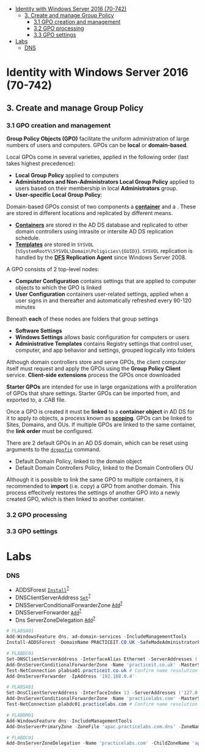 - [Identity with Windows Server 2016 (70-742)](#identity-with-windows-server-2016-70-742)
  - [3. Create and manage Group Policy](#3-create-and-manage-group-policy)
    - [3.1 GPO creation and management](#31-gpo-creation-and-management)
    - [3.2 GPO processing](#32-gpo-processing)
    - [3.3 GPO settings](#33-gpo-settings)
- [Labs](#labs)
    - [DNS](#dns)


# Identity with Windows Server 2016 (70-742)
## 3. Create and manage Group Policy
### 3.1 GPO creation and management
[DFS]: #31-gpo-creation-and-management 'Distributed File System (DFS)&#10;suite of client and server services that allow an organization using Microsoft Windows servers to organize many distributed SMB file shares into a distributed file system&#10;"Universal Windows Platform apps". _Wikipedia_.'
[Group Policy container]: #31-gpo-creation-and-management 'Group Policy container&#10;One of the two components of GPOs, which defines the fundamental attributes of the GPO, each of which is assigned a unique GUID.&#10;Warren, Andrew. _Exam Ref 70-742: Identity with Windows Server 2016_. 2017.: 156'
[Group Policy template]: #31-gpo-creation-and-management 'Group Policy template&#10;One of the two components of GPOs, a collection of files and folders stored in the SYSVOL shared folder on all domain controllers which contain the actual GPO settings&#10;Warren, Andrew. _Exam Ref 70-742: Identity with Windows Server 2016_. 2017.: 156'
[scoping]: # 'scoping&#10;Process of determining which computers and users are impacted by the settings in a GPO&#10;Warren, Andrew. _Exam Ref 70-742: Identity with Windows Server 2016_. 2017.: 161'

[dcgpofix]: README.md#dcgpofix '```&#10;>dcgpofix&#10;```&#10;Reset default GPOs&#10;Warren, Andrew. _Exam Ref 70-742: Identity with Windows Server 2016_. 2017.: 174'

**Group Policy Objects (GPO)** facilitate the uniform administration of large numbers of users and computers.
GPOs can be **local** or **domain-based**.

Local GPOs come in several varieties, applied in the following order (last takes highest precedence):
- **Local Group Policy** applied to computers
- **Administrators and Non-Administrators Local Group Policy** applied to users based on their membership in local **Administrators** group.
- **User-specific Local Group Policy**:

Domain-based GPOs consist of two components a [**container**][Group Policy container] and a .
These are stored in different locations and replicated by different means.
- [**Containers**][Group Policy container] are stored in the AD DS database and replicated to other domain controllers using intrasite or intersite AD DS replication schedule.
- [**Templates**][Group Policy template] are stored in `SYSVOL` (`%SystemRoot%\SYSVOL\Domain\Poligicies\{GUID}`).
`SYSVOL` replication is handled by the **[DFS][DFS] Replication Agent** since Windows Server 2008.

A GPO consists of 2 top-level nodes:
- **Computer Configuration** contains settings that are applied to computer objects to which the GPO is linked
- **User Configuration** containers user-related settings, applied when a user signs in and thereafter and automatically refreshed every 90-120 minutes

Beneath **each** of these nodes are folders that group settings
- **Software Settings**
- **Windows Settings** allows basic configuration for computers or users
- **Administrative Templates** contains Registry settings that control user, computer, and app behavior and settings, grouped logically into folders

Although domain controllers store and serve GPOs, the client computer itself must request and apply the GPOs using the **Group Policy Client** service.
**Client-side extensions** process the GPOs once downloaded

**Starter GPOs** are intended for use in large organizations with a proliferation of GPOs that share settings.
Starter GPOs can be imported from, and exported to, a .CAB file.

Once a GPO is created it must be **linked** to a **container object** in AD DS for it to apply to objects, a process known as [**scoping**][scoping].
GPOs can be linked to Sites, Domains, and OUs.
If multiple GPOs are linked to the same container, the **link order** must be configured.

There are 2 default GPOs in an AD DS domain, which can be reset using arguments to the [`dcgpofix`][dcgpofix] command.
- Default Domain Policy, linked to the domain object
- Default Domain Controllers Policy, linked to the Domain Controllers OU

Although it is possible to link the same GPO to multiple containers, it is recommended to **import** (i.e. copy) a GPO from another domain.
This process effecitvely restores the settings of another GPO into a newly created GPO, which is then linked to another container.

### 3.2 GPO processing
### 3.3 GPO settings

# Labs
### DNS
[Set-DnsClientServerAddress]: #set-dnsclientserveraddress '```&#10;[PS] Set-DnsClientServerAddress&#10;```&#10;Set DNS server addresses associated with the TCP/IP properties on an interface&#10;Zacker, Craig. _Installation, Storage and Compute with Windows Server 2016: Exam Ref 70-740_. 2017: 20'
[Install-ADDSForest]: #install-addsforest '```&#10;PS> Install-ADDSForest&#10;```&#10;Installs an Active Directory forest configuration.'
[Add-DnsServerConditionalForwarderZone]: #add-dnsserverconditionalforwarderzone '```&#10;PS> Add-DnsServerConditionalForwarderZone&#10;```&#10;Adds a conditional forwarder to a DNS server.'
[Add-DnsServerForwarder]: #add-dnsserverforwarder '```&#10;PS> Add-DnsServerForwarder&#10;```&#10;Adds server level forwarders to a DNS server.'
[Add-DnsServerZoneDelegation]: #add-dnsserverzonedelegation '```&#10;PS> Add-DnsServerZoneDelegation&#10;```&#10;Adds a new delegated DNS zone to an existing zone.'

[msdocs:Add-DnsServerZoneDelegation]: https://docs.microsoft.com/en-us/powershell/module/dnsserver/Add-DnsServerZoneDelegation "Add-DnsServerZoneDelegation"
[msdocs:Add-DnsServerConditionalForwarderZone]: https://docs.microsoft.com/en-us/powershell/module/dnsserver/Add-DnsServerConditionalForwarderZone "Add-DnsServerConditionalForwarderZone"
[msdocs:Add-DnsServerForwarder]: https://docs.microsoft.com/en-us/powershell/module/dnsserver/Add-DnsServerForwarder "Add-DnsServerForwarder"
[msdocs:Install-ADDSForest]: https://docs.microsoft.com/en-us/powershell/module/addsdeployment/Install-ADDSForest "Install-ADDSForest"
[msdocs:Set-DnsClientServerAddress]: https://docs.microsoft.com/en-us/powershell/module/dnsclient/Set-DnsClientServerAddress "Set-DnsClientServerAddress"

- ADDSForest
[`Install`][Install-ADDSForest]<sup>[?][msdocs:Install-ADDSForest]</sup>
- DNSClientServerAddress
[`Set`][Set-DnsClientServerAddress]<sup>[?][msdocs:Set-DnsClientServerAddress]</sup>
- DNSServerConditionalForwarderZone
[`Add`][Add-DnsServerConditionalForwarderZone]<sup>[?][msdocs:Add-DnsServerConditionalForwarderZone]</sup>
- DNSServerForwarder
[`Add`][Add-DnsServerForwarder]<sup>[?][msdocs:Add-DnsServerForwarder]</sup>
- Dns ServerZoneDelegation
[`Add`][Add-DnsServerZoneDelegation]<sup>[?][msdocs:Add-DnsServerZoneDelegation]</sup>

```powershell
# PLABSA01
Add-WindowsFeature dns, ad-domain-services -IncludeManagementTools
Install-ADDSForest -DomainName PRACTICEIT.CO.UK -SafeModeAdministratorPassword (ConvertTo-SecureString -Force -AsPlainText 'Passw0rd')

# PLABDC01
Set-DNSClientServerAddress -InterfaceAlias Ethernet -ServerAddresses ('192.168.0.1','192.168.0.4') # Equivalent to `netsh interface ipv4 add dns Ethernet 192.168.0.4 index=2`
Add-DnsServerConditionalForwarderZone -Name 'practiceit.co.uk' -MasterServers '192.168.0.4'
Test-NetConnection plabsa01.practiceit.co.uk # Confirm name resolution is successful
Add-DnsServerForwarder -IpAddress '192.168.0.4'

# PLABSA01
Set-DnsClientServerAddress -InterfaceIndex 13 -ServerAddresses ('127.0.0.1','192.168.0.1') # Equivalent to `netsh interface ipv4 add dns Ethernet 192.168.0.1 index=2`
Add-DnsServerConditionalForwarderZone -Name 'practicelabs.com' -MasterServers '192.168.0.1'
Test-NetConnection plabdc01.practicelabs.com # Confirm name resolution is successful

# PLABDM01
Add-WindowsFeature dns -IncludeManagementTools
Add-DnsServerPrimaryZone -ZoneFile 'apac.practicelabs.com.dns' -ZoneName 'apac.practicelabs.com' -DynamicUpdate NonsecureAndSecure

# PLABDC01
Add-DnsServerZoneDelegation -Name 'practicelabs.com' -ChildZoneName 'apac' -NameServer 'plabdm01.practicelabs.com' -IPAddress '192.168.0.2'
```